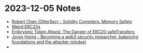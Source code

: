 # 2023-12-05 Notes

- [Robert Chen (OtterSec) - Solidity Compilers: Memory Safety](https://osec.io/blog/2023-07-28-solidity-compilers-memory-safety/)
- [Weird ERC20s](https://github.com/d-xo/weird-erc20)
- [Embryonic Token Attack: The Danger of ERC20 safeTransfers](https://community.thecreed.xyz/c/warez/embryonic-token-attack-the-danger-of-erc20-safetransfers)
- [Joran Honig - Becoming a web3 security researcher: balancing foundations and the attacker mindset](https://www.joranhonig.nl/becoming-a-web-3-security-researcher-balancing-foundations-and-the-attacker-mindset/)
- 
